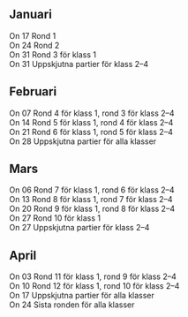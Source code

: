 ## Januari

On 17 Rond 1  
On 24 Rond 2  
On 31 Rond 3 för klass 1   
On 31 Uppskjutna partier för klass 2–4  

## Februari

On 07 Rond 4 för klass 1, rond 3 för klass 2–4  
On 14 Rond 5 för klass 1, rond 4 för klass 2–4  
On 21 Rond 6 för klass 1, rond 5 för klass 2–4  
On 28 Uppskjutna partier för alla klasser  

## Mars

On 06 Rond 7 för klass 1, rond 6 för klass 2–4  
On 13 Rond 8 för klass 1, rond 7 för klass 2–4  
On 20 Rond 9 för klass 1, rond 8 för klass 2–4  
On 27 Rond 10 för klass 1  
On 27 Uppskjutna partier för klass 2–4  

## April

On 03 Rond 11 för klass 1, rond 9 för klass 2–4  
On 10 Rond 12 för klass 1, rond 10 för klass 2–4  
On 17 Uppskjutna partier för alla klasser  
On 24 Sista ronden för alla klasser  
